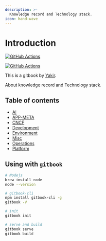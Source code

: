 ```yaml
---
description: >-
  Knowledge record and Technology stack.
icon: hand-wave
---
```


# Introduction

[![GitHub Actions](https://img.shields.io/github/actions/workflow/status/yakir3/gitbook/docker-publish-dockerhub.yml?label=DockerHub&logo=github&logoColor=white)](https://github.com/yakir3/gitbook/actions/workflows/docker-publish-dockerhub.yml)

[![GitHub Actions](https://img.shields.io/github/actions/workflow/status/yakir3/gitbook/docker-publish-gcr.yml?label=DockerHub&logo=github&logoColor=white)](https://github.com/yakir3/gitbook/actions/workflows/docker-publish-gcr.yml)

This is a gitbook by [Yakir](https://github.com/yakir3/gitbook/).

About knowledge record and Technology stack.

## Table of contents

<!-- toc -->

- [AI](#)
- [APP-META](#)
- [CNCF](#)
- [Development](#)
- [Environment](#)
- [Misc](#)
- [Operations](#)
- [Platform](#)
<!-- tocstop -->

## Using with `gitbook`

```bash
# Nodejs
brew install node
node --version

# gitbook-cli
npm install gitbook-cli -g
gitbook -V

# init
gitbook init

# serve and build
gitbook serve
gitbook build
```
